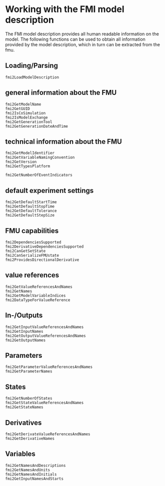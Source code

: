 # Working with the FMI model description

The FMI model description provides all human readable information on the model. The following functions can be used to obtain all information provided by the model description, which in turn can be extracted from the fmu.

## Loading/Parsing

```@docs
fmi2LoadModelDescription
```

## general information about the FMU

```@docs
fmi2GetModelName
fmi2GetGUID
fmi2IsCoSimulation
fmi2IsModelExchange
fmi2GetGenerationTool
fmi2GetGenerationDateAndTime
```

## technical information about the FMU

```@docs
fmi2GetModelIdentifier
fmi2GetVariableNamingConvention
fmi2GetVersion
fmi2GetTypesPlatform

fmi2GetNumberOfEventIndicators
```

## default experiment settings

```@docs
fmi2GetDefaultStartTime
fmi2GetDefaultStopTime
fmi2GetDefaultTolerance
fmi2GetDefaultStepSize
```

## FMU capabilities

```@docs
fmi2DependenciesSupported
fmi2DerivativeDependenciesSupported
fmi2CanGetSetState
fmi2CanSerializeFMUstate
fmi2ProvidesDirectionalDerivative
```

## value references

```@docs
fmi2GetValueReferencesAndNames
fmi2GetNames
fmi2GetModelVariableIndices
fmi2DataTypeForValueReference
```

## In-/Outputs

```@docs
fmi2GetInputValueReferencesAndNames
fmi2GetInputNames
fmi2GetOutputValueReferencesAndNames
fmi2GetOutputNames
```

## Parameters

```@docs
fmi2GetParameterValueReferencesAndNames
fmi2GetParameterNames
```

## States

```@docs
fmi2GetNumberOfStates
fmi2GetStateValueReferencesAndNames
fmi2GetStateNames
```

## Derivatives

```@docs
fmi2GetDerivateValueReferencesAndNames
fmi2GetDerivativeNames
```

## Variables

```@docs
fmi2GetNamesAndDescriptions
fmi2GetNamesAndUnits
fmi2GetNamesAndInitials
fmi2GetInputNamesAndStarts
```
